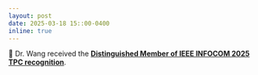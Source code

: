 ```yaml
---
layout: post
date: 2025-03-18 15::00-0400
inline: true
---
```


:bookmark: Dr. Wang received the <a href="/assets/pdf/INFOCOM%20Dist%20TPC%20Certificate.pdf"><strong>Distinguished Member of IEEE INFOCOM 2025 TPC recognition</strong></a>. 